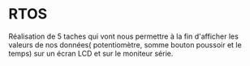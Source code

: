 # RTOS
Réalisation de 5 taches qui vont nous permettre à la fin d'afficher les valeurs de nos données( potentiomètre, somme bouton poussoir et le temps) sur un écran LCD et sur le moniteur série. 

